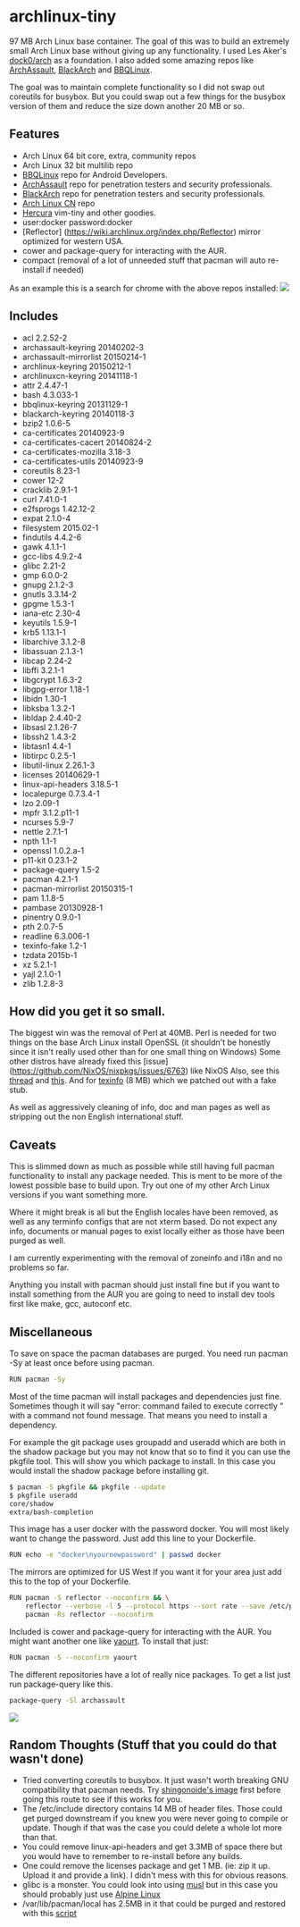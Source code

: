 # archlinux-tiny

97 MB Arch Linux base container. The goal of this was to build an extremely small Arch Linux base without giving up any functionality.
I used Les Aker's [dock0/arch](https://github.com/dock0/arch) as a foundation.
I also added some amazing repos like [ArchAssault](https://www.archassault.org),
[BlackArch](http://blackarch.org) and [BBQLinux](http://bbqlinux.org).

The goal was to maintain complete functionality so I did not swap out coreutils for busybox.
But you could swap out a few things for the busybox version of them and reduce the size down another 20 MB or so.

## Features 
* Arch Linux 64 bit core, extra, community repos
* Arch Linux 32 bit multilib repo
* [BBQLinux](http://bbqlinux.org) repo for Android Developers.
* [ArchAssault](https://www.archassault.org) repo for penetration testers and security professionals.
* [BlackArch](http://blackarch.org) repo for penetration testers and security professionals.
* [Arch Linux CN](https://github.com/archlinuxcn) repo 
* [Hercura](http://repo.herecura.eu/herecura-stable/x86_64/) vim-tiny and other goodies.
* user:docker password:docker
* [Reflector] (https://wiki.archlinux.org/index.php/Reflector) mirror optimized for western USA.
* cower and package-query for interacting with the AUR. 
* compact (removal of a lot of unneeded stuff that pacman will auto re-install if needed)

As an example this is a search for chrome with the above repos installed:
![](http://yantis-scripts.s3.amazonaws.com/screenshot_20150407-030717.jpg)

## Includes
* acl 2.2.52-2
* archassault-keyring 20140202-3
* archassault-mirrorlist 20150214-1
* archlinux-keyring 20150212-1
* archlinuxcn-keyring 20141118-1
* attr 2.4.47-1
* bash 4.3.033-1
* bbqlinux-keyring 20131129-1
* blackarch-keyring 20140118-3
* bzip2 1.0.6-5
* ca-certificates 20140923-9
* ca-certificates-cacert 20140824-2
* ca-certificates-mozilla 3.18-3
* ca-certificates-utils 20140923-9
* coreutils 8.23-1
* cower 12-2
* cracklib 2.9.1-1
* curl 7.41.0-1
* e2fsprogs 1.42.12-2
* expat 2.1.0-4
* filesystem 2015.02-1
* findutils 4.4.2-6
* gawk 4.1.1-1
* gcc-libs 4.9.2-4
* glibc 2.21-2
* gmp 6.0.0-2
* gnupg 2.1.2-3
* gnutls 3.3.14-2
* gpgme 1.5.3-1
* iana-etc 2.30-4
* keyutils 1.5.9-1
* krb5 1.13.1-1
* libarchive 3.1.2-8
* libassuan 2.1.3-1
* libcap 2.24-2
* libffi 3.2.1-1
* libgcrypt 1.6.3-2
* libgpg-error 1.18-1
* libidn 1.30-1
* libksba 1.3.2-1
* libldap 2.4.40-2
* libsasl 2.1.26-7
* libssh2 1.4.3-2
* libtasn1 4.4-1
* libtirpc 0.2.5-1
* libutil-linux 2.26.1-3
* licenses 20140629-1
* linux-api-headers 3.18.5-1
* localepurge 0.7.3.4-1
* lzo 2.09-1
* mpfr 3.1.2.p11-1
* ncurses 5.9-7
* nettle 2.7.1-1
* npth 1.1-1
* openssl 1.0.2.a-1
* p11-kit 0.23.1-2
* package-query 1.5-2
* pacman 4.2.1-1
* pacman-mirrorlist 20150315-1
* pam 1.1.8-5
* pambase 20130928-1
* pinentry 0.9.0-1
* pth 2.0.7-5
* readline 6.3.006-1
* texinfo-fake 1.2-1
* tzdata 2015b-1
* xz 5.2.1-1
* yajl 2.1.0-1
* zlib 1.2.8-3

## How did you get it so small.
The biggest win was the removal of Perl at 40MB. Perl is needed for two things on the base Arch Linux install
OpenSSL (it shouldn't be honestly since it isn't really used other than for one small thing on Windows)
Some other distros have already fixed this [issue] (https://github.com/NixOS/nixpkgs/issues/6763) like NixOS 
Also, see this [thread](https://bbs.archlinux.org/viewtopic.php?id=73200) and [this](https://bugs.archlinux.org/task/14903).
And for [texinfo](http://www.gnu.org/software/texinfo) (8 MB) which we patched out with a fake stub.

As well as aggressively cleaning of info, doc and man pages as well as stripping out the non English international stuff.

## Caveats
This is slimmed down as much as possible while still having full pacman functionality to install any package needed.
This is ment to be more of the lowest possible base to build upon. Try out one of my other Arch Linux versions if you want something more.

Where it might break is all but the English locales have been removed, as well as any terminfo configs that are not xterm based.
Do not expect any info, documents or manual pages to exist locally either as those have been purged as well.

I am currently experimenting with the removal of zoneinfo and i18n and no problems so far.

Anything you install with pacman should just install fine but if you want to install something from the AUR you are going to need
to install dev tools first like make, gcc, autoconf etc.


## Miscellaneous

To save on space the pacman databases are purged. You need run pacman -Sy at least once before using pacman.

```bash
RUN pacman -Sy
```

Most of the time pacman will install packages and dependencies just fine. Sometimes though it will say 
"error: command failed to execute correctly " with a command not found message. That means you need to install a dependency.

For example the git package uses groupadd and useradd which are both in the shadow package but you may not know that so to find it you can use the pkgfile tool.
This will show you which package to install. In this case you would install the shadow package before installing git.

```bash
$ pacman -S pkgfile && pkgfile --update
$ pkgfile useradd
core/shadow
extra/bash-completion
```


This image has a user docker with the password docker. You will most likely want to change the password. Just add this line to your Dockerfile.

```bash
RUN echo -e "docker\nyournewpassword" | passwd docker
```

The mirrors are optimized for US West  If you want it for your area just add this to the top of your Dockerfile.

```bash
RUN pacman -S reflector --noconfirm && \
    reflector --verbose -l 5 --protocol https --sort rate --save /etc/pacman.d/mirrorlist && \
    pacman -Rs reflector --noconfirm
```

Included is cower and package-query for interacting with the AUR. You might want another one like
[yaourt](https://wiki.archlinux.org/index.php/Yaourt). To install that just:

```bash
RUN pacman -S --noconfirm yaourt
```

The different repositories have a lot of really nice packages. To get a list just run package-query like this.

```bash
package-query -Sl archassault
```

![](http://yantis-scripts.s3.amazonaws.com/screenshot_20150407-023220.jpg)


## Random Thoughts (Stuff that you could do that wasn't done)
* Tried converting coreutils to busybox. It just wasn't worth breaking GNU compatibility that pacman needs. 
Try [shingonoide's image](https://github.com/shingonoide/docker_archlinux-busybox) first before going this route to see if this works for you.
* The /etc/include directory contains 14 MB of header files. Those could get purged downstream if you knew you were never going to compile or update. Though if that was the case you could delete a whole lot more than that.
* You could remove linux-api-headers and get 3.3MB of space there but you would have to remember to re-install before any builds. 
* One could remove the licenses package and get 1 MB. (ie: zip it up. Upload it and provide a link). I didn't mess with this for obvious reasons.
* glibc is a monster. You could look into using [musl](http://www.musl-libc.org/faq.html) but in this case you should probably just use [Alpine Linux](http://alpinelinux.org)
* /var/lib/pacman/local has 2.5MB in it that could be purged and restored with this [script](https://bbs.archlinux.org/viewtopic.php?pid=670876)
